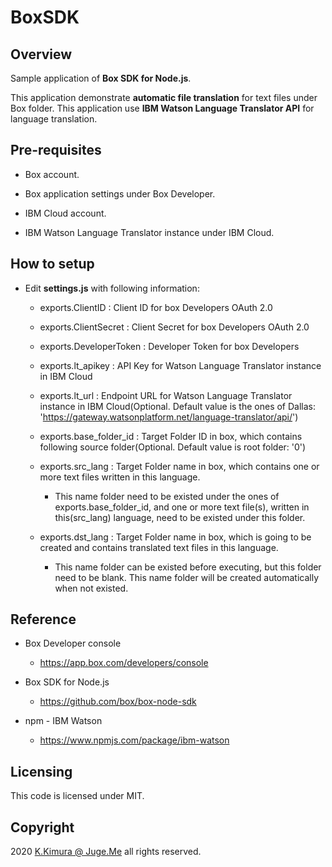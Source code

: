 # BoxSDK


## Overview

Sample application of **Box SDK for Node.js**.

This application demonstrate **automatic file translation** for text files under Box folder. This application use **IBM Watson Language Translator API** for language translation.


## Pre-requisites

- Box account.

- Box application settings under Box Developer.

- IBM Cloud account.

- IBM Watson Language Translator instance under IBM Cloud.


## How to setup

- Edit **settings.js** with following information:

  - exports.ClientID : Client ID for box Developers OAuth 2.0

  - exports.ClientSecret : Client Secret for box Developers OAuth 2.0

  - exports.DeveloperToken : Developer Token for box Developers

  - exports.lt_apikey : API Key for Watson Language Translator instance in IBM Cloud

  - exports.lt_url : Endpoint URL for Watson Language Translator instance in IBM Cloud(Optional. Default value is the ones of Dallas: 'https://gateway.watsonplatform.net/language-translator/api/')

  - exports.base_folder_id : Target Folder ID in box, which contains following source folder(Optional. Default value is root folder: '0')

  - exports.src_lang : Target Folder name in box, which contains one or more text files written in this language.

    - This name folder need to be existed under the ones of exports.base_folder_id, and one or more text file(s), written in this(src_lang) language, need to be existed under this folder.

  - exports.dst_lang : Target Folder name in box, which is going to be created and contains translated text files in this language.

    - This name folder can be existed before executing, but this folder need to be blank. This name folder will be created automatically when not existed.


## Reference

- Box Developer console

  - https://app.box.com/developers/console

- Box SDK for Node.js

  - https://github.com/box/box-node-sdk

- npm - IBM Watson

  - https://www.npmjs.com/package/ibm-watson


## Licensing

This code is licensed under MIT.


## Copyright

2020 [K.Kimura @ Juge.Me](https://github.com/dotnsf) all rights reserved.
